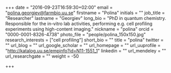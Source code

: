 +++
date = "2016-09-23T16:59:30+02:00"
email = "polina.georgiev@farmbio.uu.se"
firstname = "Polina"
initials = ""
job_title = "Researcher"
lastname = "Georgiev"
long_bio = "PhD in quantum chemistry. Responsible for the in-vitro lab activities, performing e.g. cell profiling experiments using high-content imaging."
nickname = "polina"
orcid = "0000-0001-8326-4738"
photo_file = "people/polina_150x150.jpg"
research_interests = ["cell profiling"]
short_bio = ""
title = "polina"
twitter = ""
url_blog = ""
url_google_scholar = ""
url_homepage = ""
url_uuprofile = "http://katalog.uu.se/empinfo?id=N11-1551_1"
linkedin = ""
url_mendeley = ""
url_researchgate = ""
weight = -50

+++

